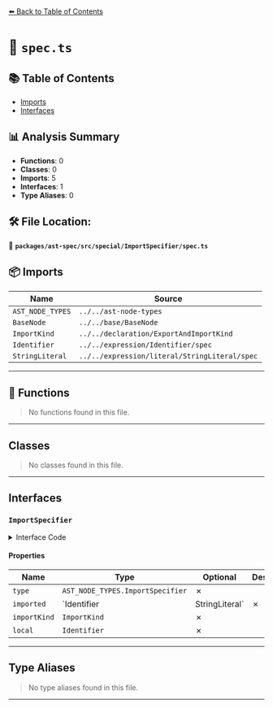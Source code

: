 [⬅️ Back to Table of Contents](../../../../../index.md)

# 📄 `spec.ts`

## 📚 Table of Contents

- [Imports](#imports)
- [Interfaces](#interfaces)

## 📊 Analysis Summary

- **Functions**: 0
- **Classes**: 0
- **Imports**: 5
- **Interfaces**: 1
- **Type Aliases**: 0

## 🛠️ File Location:
📂 **`packages/ast-spec/src/special/ImportSpecifier/spec.ts`**

## 📦 Imports

| Name | Source |
|------|--------|
| `AST_NODE_TYPES` | `../../ast-node-types` |
| `BaseNode` | `../../base/BaseNode` |
| `ImportKind` | `../../declaration/ExportAndImportKind` |
| `Identifier` | `../../expression/Identifier/spec` |
| `StringLiteral` | `../../expression/literal/StringLiteral/spec` |


---

## 🔧 Functions

> No functions found in this file.


---

## Classes

> No classes found in this file.


---

## Interfaces

### `ImportSpecifier`

<details><summary>Interface Code</summary>

```ts
export interface ImportSpecifier extends BaseNode {
  type: AST_NODE_TYPES.ImportSpecifier;
  imported: Identifier | StringLiteral;
  importKind: ImportKind;
  local: Identifier;
}
```
</details>

#### Properties

| Name | Type | Optional | Description |
|------|------|----------|-------------|
| `type` | `AST_NODE_TYPES.ImportSpecifier` | ✗ |  |
| `imported` | `Identifier | StringLiteral` | ✗ |  |
| `importKind` | `ImportKind` | ✗ |  |
| `local` | `Identifier` | ✗ |  |


---

## Type Aliases

> No type aliases found in this file.


---